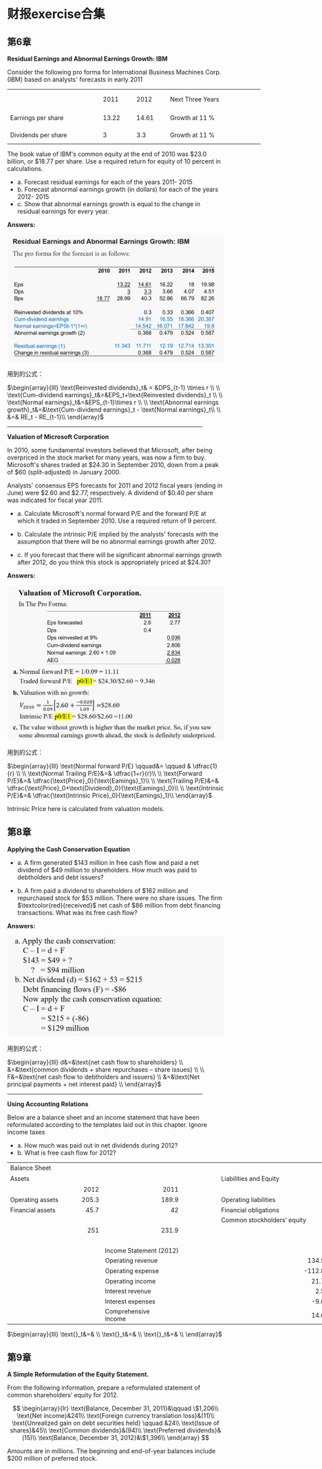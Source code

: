 # 财报exercise合集

## 第6章

**Residual Earnings and Abnormal Earnings Growth: IBM**

Consider the following pro forma for International Business Machines Corp. (IBM) based on analysts' forecasts in early 2011

<table border="0" cellpadding="0" cellspacing="0" width="590" style="border-collapse:
 collapse;table-layout:fixed;width:442pt">
 <colgroup><col width="68" style="width:51pt">
 <col width="156" style="mso-width-source:userset;mso-width-alt:5307;width:117pt">
 <col width="68" span="2" style="width:51pt">
 <col width="230" style="mso-width-source:userset;mso-width-alt:7833;width:172pt">
 </colgroup><tbody><tr height="41" style="mso-height-source:userset;height:30.4pt">
  <td colspan="2" height="41" class="xl67" width="224" style="height:30.4pt;width:168pt"></td>
  <td class="xl65" dir="LTR" width="68" style="width:51pt">2011</td>
  <td class="xl65" dir="LTR" width="68" style="width:51pt">2012</td>
  <td class="xl65" dir="LTR" width="230" style="width:172pt">Next Three Years</td>
 </tr>
 <tr height="37" style="mso-height-source:userset;height:27.4pt">
  <td colspan="2" height="37" class="xl66" dir="LTR" width="224" style="height:27.4pt;
  width:168pt">Earnings per share</td>
  <td class="xl65" dir="LTR" width="68" style="width:51pt">13.22</td>
  <td class="xl65" dir="LTR" width="68" style="width:51pt">14.61</td>
  <td class="xl65" dir="LTR" width="230" style="width:172pt">Growth at 11 %</td>
 </tr>
 <tr height="33" style="mso-height-source:userset;height:24.75pt">
  <td colspan="2" height="33" class="xl66" dir="LTR" width="224" style="height:24.75pt;
  width:168pt">Dividends per share</td>
  <td class="xl65" dir="LTR" width="68" style="width:51pt">3</td>
  <td class="xl65" dir="LTR" width="68" style="width:51pt">3.3</td>
  <td class="xl65" dir="LTR" width="230" style="width:172pt">Growth at 11 %</td>
 </tr>
 <!--[if supportMisalignedColumns]-->
 <tr height="0" style="display:none">
  <td width="68" style="width:51pt"></td>
  <td width="156" style="width:117pt"></td>
  <td width="68" style="width:51pt"></td>
  <td width="68" style="width:51pt"></td>
  <td width="230" style="width:172pt"></td>
 </tr>
 <!--[endif]-->
</tbody></table>

The book value of IBM's common equity at the end of 2010 was \$23.0 billion, or \$18.77 per share. Use a required return for equity of 10 percent in calculations.

* a. Forecast residual earnings for each of the years 2011- 2015
* b. Forecast abnormal earnings growth (in dollars) for each of the years 2012- 2015
* c. Show that abnormal earnings growth is equal to the change in residual earnings for every year.

**Answers:**

![](figures/exercise6-1.png)

用到的公式：

$\begin{array}{lll}
\text{Reinvested dividends}_t& = &DPS_{t-1} \times r \\
\\
\text{Cum-dividend earnings}_t&=&EPS_t+\text{Reinvested dividends}_t \\
\\
\text{Normal earnings}_t&=&EPS_{t-1}\times r \\
\\
\text{Abnormal earnings growth}_t&=&\text{Cum-dividend earnings}_t - \text{Normal earnings}_t\\
\\
&=& RE_t - RE_{t-1}\\
\end{array}$

<hr align = "center" width="90%" size = 5 color = 'lightgreen'/>

**Valuation of Microsoft Corporation**

In 2010, some fundamental investors believed that Microsoft, after being overpriced in the stock market for many years, was now a firm to buy. Microsoft's shares traded at \$24.30 in September 2010, down from a peak of $60 (split-adjusted) in January 2000.

Analysts' consensus EPS forecasts for 2011 and 2012 fiscal years (ending in June) were \$2.60 and \$2.77, respectively. A dividend of \$0.40 per share was indicated for fiscal year 2011.

* a. Calculate Microsoft's normal forward P/E and the forward P/E at which it traded in September 2010. Use a required return of 9 percent.

* b. Calculate the intrinsic P/E implied by the analysts' forecasts with the assumption that there will be no abnormal earnings growth after 2012.

* c. If you forecast that there will be significant abnormal earnings growth after 2012, do you think this stock is appropriately priced at $24.30?

**Answers:**

![](figures/exercise6-2.png)

用到的公式：

$\begin{array}{lll}
\text{Normal forward P/E} \qquad&= \qquad & \dfrac{1}{r} \\
\\
\text{Normal Trailing P/E}&=& \dfrac{1+r}{r}\\
\\
\text{Forward P/E}&=& \dfrac{\text{Price}_0}{\text{Eamings}_1}\\
\\
\text{Trailing P/E}&=& \dfrac{\text{Price}_0+\text{Dividend}_0}{\text{Eamings}_0}\\
\\
\text{Intrinsic P/E}&=& \dfrac{\text{Intrinsic Price}_0}{\text{Eamings}_1}\\
\end{array}$

Intrinsic Price here is calculated from valuation models.

## 第8章

**Applying the Cash Conservation Equation**

* a. A firm generated \$143 million in free cash flow and paid a net dividend of \$49 million to shareholders. How much was paid to debtholders and debt issuers?
  
* b. A firm paid a dividend to shareholders of \$162 million and repurchased stock for \$53 million. There were no share issues. The firm $\textcolor{red}{received}$ net cash of \$86 million from debt financing transactions. What was its free cash flow?

**Answers:**

![](figures/exercise8-1.png)

用到的公式：

$\begin{array}{lll}
d&=&\text{net cash flow to shareholders} \\
&=&\text{common dividends + share repurchases – share issues} \\
\\
F&=&\text{net cash flow to debtholders and issuers} \\
&=&\text{Net principal payments + net interest paid} \\
\end{array}$

<hr align = "center" width="90%" size = 5 color = 'lightgreen'/>

**Using Accounting Relations**

Below are a balance sheet and an income statement that have been reformulated according to the templates laid out in this chapter. Ignore income taxes

* a. How much was paid out in net dividends during 2012?
* b. What is free cash flow for 2012?

<table border="0" cellpadding="0" cellspacing="0" width="882" style="border-collapse:
 collapse;table-layout:fixed;width:662pt">
 <colgroup><col width="141" style="mso-width-source:userset;mso-width-alt:4812;width:106pt">
 <col width="78" style="mso-width-source:userset;mso-width-alt:2662;width:59pt">
 <col width="184" style="mso-width-source:userset;mso-width-alt:6280;width:138pt">
 <col width="87" style="mso-width-source:userset;mso-width-alt:2969;width:65pt">
 <col width="256" style="mso-width-source:userset;mso-width-alt:8738;width:192pt">
 <col width="68" span="2" style="width:51pt">
 </colgroup><tbody><tr height="20" style="height:15.0pt">
  <td colspan="7" height="20" class="xl71" width="882" style="height:15.0pt;width:662pt">Balance
  Sheet</td>
 </tr>
 <tr height="20" style="height:15.0pt">
  <td colspan="3" height="20" class="xl71" style="height:15.0pt">Assets</td>
  <td class="xl72"></td>
  <td colspan="3" class="xl71">Liabilities and Equity</td>
 </tr>
 <tr height="19" style="height:13.9pt">
  <td height="19" style="height:13.9pt"></td>
  <td align="right">2012</td>
  <td align="right">2011</td>
  <td colspan="2" style="mso-ignore:colspan"></td>
  <td align="right">2012</td>
  <td align="right">2011</td>
 </tr>
 <tr height="19" style="height:13.9pt">
  <td height="19" style="height:13.9pt">Operating assets</td>
  <td align="right">205.3</td>
  <td align="right">189.9</td>
  <td></td>
  <td>Operating liabilities</td>
  <td align="right">40.6</td>
  <td align="right">34.2</td>
 </tr>
 <tr height="19" style="height:13.9pt">
  <td height="19" style="height:13.9pt">Financial assets</td>
  <td align="right">45.7</td>
  <td align="right">42</td>
  <td></td>
  <td>Financial obligations</td>
  <td align="right">120.4</td>
  <td align="right">120.4</td>
 </tr>
 <tr height="19" style="height:13.9pt">
  <td height="19" colspan="4" style="height:13.9pt;mso-ignore:colspan"></td>
  <td>Common stockholders’ equity</td>
  <td align="right">90</td>
  <td align="right">77.3</td>
 </tr>
 <tr height="19" style="height:13.9pt">
  <td height="19" style="height:13.9pt"></td>
  <td align="right">251</td>
  <td align="right">231.9</td>
  <td colspan="2" style="mso-ignore:colspan"></td>
  <td align="right">251</td>
  <td align="right">231.9</td>
 </tr>
 <tr height="19" style="height:13.9pt">
  <td height="19" colspan="7" style="height:13.9pt;mso-ignore:colspan"></td>
 </tr>
 <tr height="20" style="height:15.0pt">
  <td colspan="2" rowspan="7" height="134" class="xl68" style="height:98.4pt"></td>
  <td colspan="3" class="xl71">Income Statement (2012)</td>
  <td colspan="2" rowspan="7" class="xl68"></td>
 </tr>
 <tr height="19" style="height:13.9pt">
  <td height="19" style="height:13.9pt">Operating revenue<span style="mso-spacerun:yes">&nbsp;</span></td>
  <td></td>
  <td align="right">134.5</td>
 </tr>
 <tr height="19" style="height:13.9pt">
  <td height="19" style="height:13.9pt">Operating expense</td>
  <td></td>
  <td align="right">-112.8</td>
 </tr>
 <tr height="19" style="height:13.9pt">
  <td height="19" style="height:13.9pt">Operating income</td>
  <td></td>
  <td align="right">21.7</td>
 </tr>
 <tr height="19" style="height:13.9pt">
  <td height="19" style="height:13.9pt">Interest revenue<span style="mso-spacerun:yes">&nbsp;</span></td>
  <td></td>
  <td align="right">2.5</td>
 </tr>
 <tr height="19" style="height:13.9pt">
  <td height="19" style="height:13.9pt">Interest expenses</td>
  <td></td>
  <td align="right">-9.6</td>
 </tr>
 <tr height="19" style="height:13.9pt">
  <td height="19" style="height:13.9pt">Comprehensive income<span style="mso-spacerun:yes">&nbsp;&nbsp;&nbsp;&nbsp;</span></td>
  <td></td>
  <td align="right">14.6</td>
 </tr>
 <!--[if supportMisalignedColumns]-->
 <tr height="0" style="display:none">
  <td width="141" style="width:106pt"></td>
  <td width="78" style="width:59pt"></td>
  <td width="184" style="width:138pt"></td>
  <td width="87" style="width:65pt"></td>
  <td width="256" style="width:192pt"></td>
  <td width="68" style="width:51pt"></td>
  <td width="68" style="width:51pt"></td>
 </tr>
 <!--[endif]-->
</tbody></table>


$\begin{array}{lll}
\text{}_t&=& \\
\text{}_t&=& \\
\text{}_t&=& \\
\end{array}$

## 第9章

**A Simple Reformulation of the Equity Statement.**

From the following information, prepare a reformulated statement of common shareholders’ equity for 2012.

$$
\begin{array}{lr}
\text{Balance, December 31, 2011}&\qquad \$1,206\\
\text{Net income}&241\\
\text{Foreign currency translation loss}&(11)\\
\text{Unrealized gain on debt securities held} \qquad &24\\
\text{Issue of shares}&45\\
\text{Common dividends}&(94)\\
\text{Preferred dividends}&(15)\\
\text{Balance, December 31, 2012}&\$1,396\\
\end{array}
$$

Amounts are in millions.
The beginning and end-of-year balances include $200 million of preferred stock.